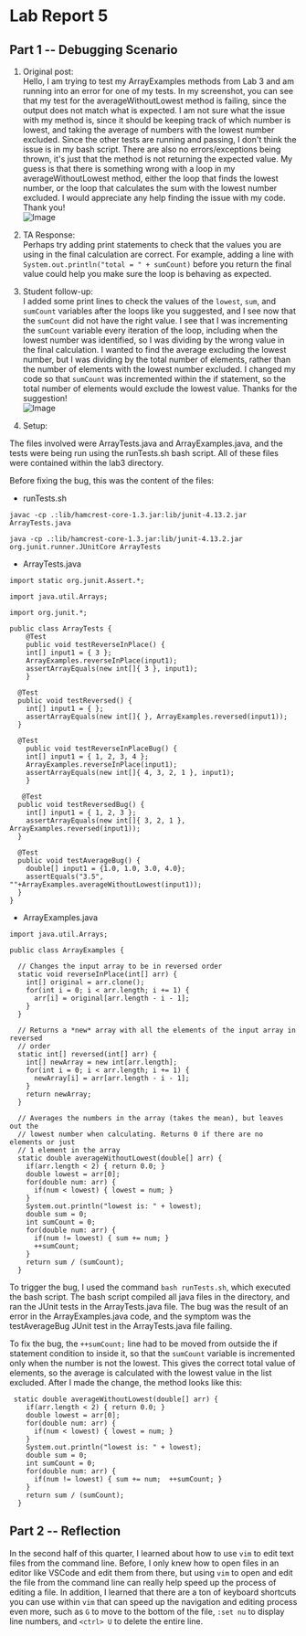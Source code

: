 # Lab Report 5  
## Part 1 -- Debugging Scenario  
1. Original post:  
Hello, I am trying to test my ArrayExamples methods from Lab 3 and am running into an error for one of my tests. In my screenshot, you can see that my test for the averageWithoutLowest method is failing, since the output does not match what is expected. I am not sure what the issue with my method is, since it should be keeping track of which number is lowest, and taking the average of numbers with the lowest number excluded. Since the other tests are running and passing, I don't think the issue is in my bash script. There are also no errors/exceptions being thrown, it's just that the method is not returning the expected value. My guess is that there is something wrong with a loop in my averageWithoutLowest method, either the loop that finds the lowest number, or the loop that calculates the sum with the lowest number excluded. I would appreciate any help finding the issue with my code. Thank you!  
![Image](studentSymptom.png)  

3. TA Response:  
Perhaps try adding print statements to check that the values you are using in the final calculation are correct. For example, adding a line with `System.out.println("total = " + sumCount)` before you return the final value could help you make sure the loop is behaving as expected.

4. Student follow-up:  
I added some print lines to check the values of the `lowest`, `sum`, and `sumCount` variables after the loops like you suggested, and I see now that the `sumCount` did not have the right value. I see that I was incrementing the `sumCount` variable every iteration of the loop, including when the lowest number was identified, so I was dividing by the wrong value in the final calculation. I wanted to find the average excluding the lowest number, but I was dividing by the total number of elements, rather than the number of elements with the lowest number excluded. I changed my code so that `sumCount` was incremented within the if statement, so the total number of elements would exclude the lowest value. Thanks for the suggestion!  
![Image](followup.png)  

5. Setup:

The files involved were ArrayTests.java and ArrayExamples.java, and the tests were being run using the runTests.sh bash script. All of these files were contained within the lab3 directory.

Before fixing the bug, this was the content of the files:  
- runTests.sh

```
javac -cp .:lib/hamcrest-core-1.3.jar:lib/junit-4.13.2.jar ArrayTests.java

java -cp .:lib/hamcrest-core-1.3.jar:lib/junit-4.13.2.jar org.junit.runner.JUnitCore ArrayTests
```  

 
- ArrayTests.java

```
import static org.junit.Assert.*;

import java.util.Arrays;

import org.junit.*;

public class ArrayTests {
	@Test 
	public void testReverseInPlace() {
    int[] input1 = { 3 };
    ArrayExamples.reverseInPlace(input1);
    assertArrayEquals(new int[]{ 3 }, input1);
	}

  @Test
  public void testReversed() {
    int[] input1 = { };
    assertArrayEquals(new int[]{ }, ArrayExamples.reversed(input1));
  }
  
  @Test 
	public void testReverseInPlaceBug() {
    int[] input1 = { 1, 2, 3, 4 };
    ArrayExamples.reverseInPlace(input1);
    assertArrayEquals(new int[]{ 4, 3, 2, 1 }, input1);
	}

   @Test
  public void testReversedBug() {
    int[] input1 = { 1, 2, 3 };
    assertArrayEquals(new int[]{ 3, 2, 1 }, ArrayExamples.reversed(input1));
  }

  @Test 
  public void testAverageBug() {
    double[] input1 = {1.0, 1.0, 3.0, 4.0};
    assertEquals("3.5", ""+ArrayExamples.averageWithoutLowest(input1));
  }
}
```  


- ArrayExamples.java
  
```
import java.util.Arrays;

public class ArrayExamples {

  // Changes the input array to be in reversed order
  static void reverseInPlace(int[] arr) {
    int[] original = arr.clone();
    for(int i = 0; i < arr.length; i += 1) {
      arr[i] = original[arr.length - i - 1];
    }
  }

  // Returns a *new* array with all the elements of the input array in reversed
  // order
  static int[] reversed(int[] arr) {
    int[] newArray = new int[arr.length];
    for(int i = 0; i < arr.length; i += 1) {
      newArray[i] = arr[arr.length - i - 1];
    }
    return newArray;
  }

  // Averages the numbers in the array (takes the mean), but leaves out the
  // lowest number when calculating. Returns 0 if there are no elements or just
  // 1 element in the array
  static double averageWithoutLowest(double[] arr) {
    if(arr.length < 2) { return 0.0; }
    double lowest = arr[0];
    for(double num: arr) {
      if(num < lowest) { lowest = num; }
    }
    System.out.println("lowest is: " + lowest);
    double sum = 0;
    int sumCount = 0;
    for(double num: arr) {
      if(num != lowest) { sum += num; }
      ++sumCount;
    }
    return sum / (sumCount);
  }
```  

To trigger the bug, I used the command `bash runTests.sh`, which executed the bash script. The bash script compiled all java files in the directory, and ran the JUnit tests in the ArrayTests.java file. The bug was the result of an error in the ArrayExamples.java code, and the symptom was the testAverageBug JUnit test in the ArrayTests.java file failing.  

To fix the bug, the `++sumCount;` line had to be moved from outside the if statement condition to inside it, so that the `sumCount` variable is incremented only when the number is not the lowest. This gives the correct total value of elements, so the average is  calculated with the lowest value in the list excluded. After I made the change, the method looks like this:  

```
 static double averageWithoutLowest(double[] arr) {
    if(arr.length < 2) { return 0.0; }
    double lowest = arr[0];
    for(double num: arr) {
      if(num < lowest) { lowest = num; }
    }
    System.out.println("lowest is: " + lowest);
    double sum = 0;
    int sumCount = 0;
    for(double num: arr) {
      if(num != lowest) { sum += num;  ++sumCount; }
    }
    return sum / (sumCount);
  }
```  


## Part 2 -- Reflection  
In the second half of this quarter, I learned about how to use `vim` to edit text files from the command line. Before, I only knew how to open files in an editor like VSCode and edit them from there, but using `vim` to open and edit the file from the command line can really help speed up the process of editing a file. In addition, I learned that there are a ton of keyboard shortcuts you can use within `vim` that can speed up the navigation and editing process even more, such as `G` to move to the bottom of the file, `:set nu` to display line numbers, and `<ctrl> U` to delete the entire line. 

